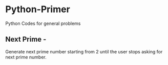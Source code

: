 # Python-Primer
Python Codes for general problems

## Next Prime -
  Generate next prime number starting from 2 until the user stops asking for next prime number.
